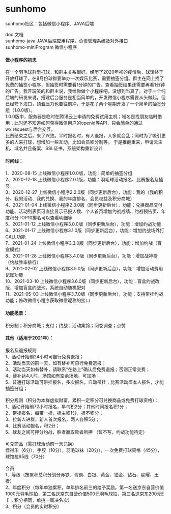 # sunhomo
sunhomo社区：包括微信小程序、JAVA后端

doc 文档<br>
sunhomo-java JAVA后端应用程序，负责管理系统及对外接口 <br>
sunhomo-miniProgram 微信小程序

#### 做小程序的初忠
在一个羽毛球群里打球，和群主关系很好。经历了2020年初的疫情后，球馆终于开放打球了，在8月份球群要举办一次娱乐比赛，需要抽签分组。群主在网上找了免费的抽签小程序，但抽签时需要看1分钟的广告，查看抽签结果还需要再看1分钟的广告。我开玩笑的和群主说，我给你做个小程序吧，没想到当真了。对于一个纯后端的研发来说，搭建后台服务是相当简单的，开发微信小程序需要从头做起。但已经夸下海口，顶着压力也要往前冲，于是花了两个星期开发了一个简单的抽签分组（1.0.0版）。<br>
1.0.0版中，服务器是临时在腾讯云上申请的免费试用主机；域名是找朋友临时借用；此时还不知道如何获得微信用户的openid等API，只会简单的通过wx.request与后台交互。<br>
比赛结束之后，来了兴致。平时报名时，有人退报，人多就会乱；同时为了吸引更多的人来打球，想增加一些互动，比如会员积分制等。
于是推翻重来，申请云主机、域名并且备案、SSL证书，系统架构重新设计

#### 时间线：
1、2020-08-15 上线微信小程序1.0.0版，功能：简单的抽签分组 <br>
2、2020-12-18 上线微信小程序2.0.1版，功能：羽毛球活动报名、比赛报名及抽签 <br>
3、2020-12-27 上线微信小程序2.2.0版（同步更新后台），功能：我的（我的积分、我的活动、我的兑换、我的年度排名、会员权益及积分商城）<br>
4、2021-01-04 上线微信小程序2.3.0版（同步更新后台），功能：兑换商品交付功能、活动列表页可直接显示已报人数、个人首页增加约战成绩、约战预告页、年度积分TOP10排名可以查看明细等<br>
5、2021-01-12 上线微信小程序3.0.0版（同步更新后台），功能：增加约战功能<br>
6、2021-01-17 上线微信小程序3.1.0版（同步更新后台），功能：增加约战场外打CALL功能<br>
7、2021-01-24 上线微信小程序3.3.0版（同步更新后台），功能：增加约战（盲盒模式）<br>
8、2021-01-28 上线微信小程序3.4.0版（同步更新后台），功能：增加战神榜（约战胜率排行）<br>
9、2021-02-02 上线微信小程序3.5.0版（同步更新后台），功能：增加活动费用记账功能<br>
10、2021-03-10 上线微信小程序3.6.0版（同步更新后台），功能：盲盒约战改版，增加盲盒约战池，系统自动随机配对<br>
11、2021-05-03 上线微信小程序3.7.0版（同步更新后台），功能：支持带挂约战功能；修改微信小程序获取微信昵称的接口<br>

#### 功能愿景：
积分制；积分商城；支付；约战；活动集锦；问卷调查；点赞

#### 其他（适用于2021年）：
报名及退报规则<br>
1、活动开始前24小时可自行免费退报； <br>
2、活动当天的前一天，如有替补可自行免费退报； <br>
3、活动当天如有替补，请联系“在路上”确认后免费退报；否则正常交费； <br>
4、替补达4人时，场馆如有空余场地，可加场； <br>
5、普通打球活动可带挂报名，多次报名，自动带挂；比赛活动须本人报名，才能抽签分组； <br> <br>
积分规则（积分为本群虚拟财富，累积一定积分可兑换商品或免费打球资格）： <br>
1、活动开始前72小时报名，早鸟积2分；其他时间报名积1分； <br>
2、带挂报名，每带一挂，挂主积1分，挂不积分； <br>
3、拉新人进群，新人首次报名，两人各积5分； <br>
4、比赛活动报名，积2分； <br>
5、球友之间可押分约战，胜者赢取败者所押 （暂不写，约战功能待定） <br> <br>
可兑商品（需打球活动前一天兑换） <br>
佳得乐（6分），手胶（10分），羽毛球袜（20分），一次免费打球资格（45分），球馆拉95线（70分） <br> <br>
会员 <br>
1、等级（按累积总积分划分赤铁、青铜、白银、黄金、铂金、钻石、星耀、王者） <br>
2、年度积分（每年单独累积，单年排名前三的给予奖励。第一名送京东自营价值1000元羽毛球拍，第二名送京东自营价值500元羽毛球拍，第三名送京东200元E卡；积分相同，单挑一局决名次） <br>
3、积分（会员的实时积分）

